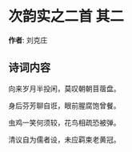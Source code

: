 # 次韵实之二首  其二

**作者**: 刘克庄

## 诗词内容

向来岁月半投闲，莫叹朝朝苜蓿盘。

身后芬芳聊自诳，眼前腥腐饱曾餐。

虫鸡一笑何须较，花鸟相疏恐被弹。

清议自为儒者设，未应羁束老黄冠。


